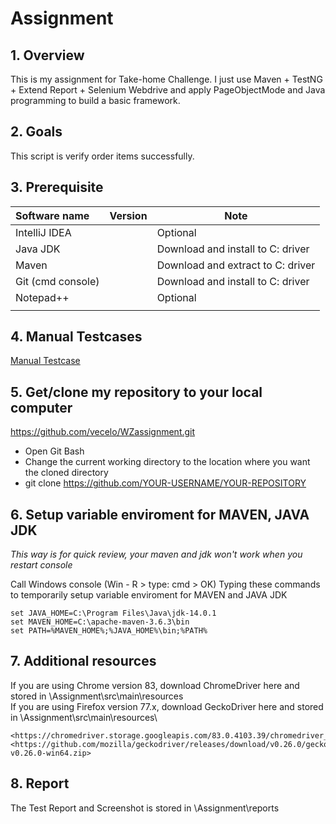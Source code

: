 # Assignment
 
## 1. Overview
This is my assignment for Take-home Challenge.
I just use Maven + TestNG + Extend Report + Selenium Webdrive and apply PageObjectMode and Java programming to build a basic framework.

## 2. Goals
This script is verify order items successfully.


## 3. Prerequisite

Software name|Version|Note
:--- | --- | ---
IntelliJ IDEA ||Optional|
Java JDK ||Download and install to C: driver|
Maven | |Download and extract to C: driver|
Git (cmd console) ||Download and install to C: driver|
Notepad++ ||Optional|
||

## 4. Manual Testcases
[Manual Testcase](https://github.com/vecelo/WZassignment/blob/master/WizeLine_Testcase.xlsx)

## 5. Get/clone my repository to your local computer
<https://github.com/vecelo/WZassignment.git>

* Open Git Bash
* Change the current working directory to the location where you want the cloned directory
* git clone https://github.com/YOUR-USERNAME/YOUR-REPOSITORY

## 6. Setup variable enviroment for MAVEN, JAVA JDK
_This way is for quick review, your maven and jdk won't work when you restart console_

Call Windows console (Win - R > type: cmd > OK)
Typing these commands to temporarily setup variable enviroment for MAVEN and JAVA JDK
```console
set JAVA_HOME=C:\Program Files\Java\jdk-14.0.1
set MAVEN_HOME=C:\apache-maven-3.6.3\bin
set PATH=%MAVEN_HOME%;%JAVA_HOME%\bin;%PATH%
```

## 7. Additional resources   
If you are using Chrome version 83, download ChromeDriver here and stored in <Your folder>\Assignment\src\main\resources\
If you are using Firefox version 77.x, download GeckoDriver here and stored in <Your folder>\Assignment\src\main\resources\

    <https://chromedriver.storage.googleapis.com/83.0.4103.39/chromedriver_win32.zip>
    <https://github.com/mozilla/geckodriver/releases/download/v0.26.0/geckodriver-v0.26.0-win64.zip>

## 8. Report
The Test Report and Screenshot is stored in <Your folder>\Assignment\reports
